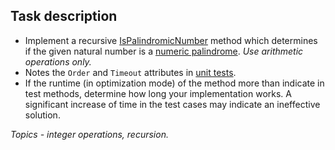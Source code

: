 ## Task description ##

- Implement a recursive [IsPalindromicNumber](PalindromicNumberTask/NumbersExtension.cs#L18) method which determines if the given natural number is a [numeric palindrome](https://en.wikipedia.org/wiki/Palindromic_number). *Use arithmetic operations only.*    
- Notes the `Order` and `Timeout` attributes in [unit tests](PalindromicNumberTask.Tests/NumbersExtensionTests.cs).  
- If the runtime (in optimization mode) of the method more than indicate in test methods, determine how long your implementation works. A significant increase of time in the test cases may indicate an ineffective solution.

*Topics - integer operations, recursion.*